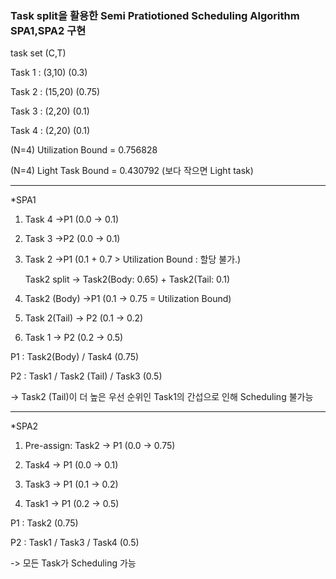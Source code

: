 ### Task split을 활용한 Semi Pratiotioned Scheduling Algorithm SPA1,SPA2 구현


task set (C,T)

Task 1 : (3,10) (0.3)

Task 2 : (15,20) (0.75)

Task 3 : (2,20) (0.1)

Task 4 : (2,20) (0.1)


(N=4) Utilization Bound = 0.756828

(N=4) Light Task Bound = 0.430792 (보다 작으면 Light task)

--------------------------------------------------------------

*SPA1
1. Task 4 ->P1		        (0.0 -> 0.1)

2. Task 3 ->P2		        (0.0 -> 0.1)

3. Task 2 ->P1		        (0.1 + 0.7 > Utilization Bound  : 할당 불가.)

	Task2 split  -> Task2(Body: 0.65) + Task2(Tail: 0.1)

4. Task2 (Body) ->P1 	    (0.1 -> 0.75 = Utilization Bound)

4. Task 2(Tail) -> P2 	 	(0.1 -> 0.2)

5. Task 1 -> P2	 	        (0.2 -> 0.5)


P1 : Task2(Body) / Task4 		    (0.75)

P2 : Task1 / Task2 (Tail) / Task3    	    (0.5)

-> Task2 (Tail)이 더 높은 우선 순위인 Task1의 간섭으로 인해 Scheduling 불가능

--------------------------------------------------------------

*SPA2
1. Pre-assign: Task2 -> P1 	(0.0 -> 0.75)

2. Task4 -> P1		        (0.0 -> 0.1)

3. Task3 -> P1		        (0.1 -> 0.2)

4. Task1 -> P1		        (0.2 -> 0.5)


P1 : Task2 			            (0.75)

P2 : Task1 / Task3 / Task4		    (0.5)	

-> 모든 Task가 Scheduling 가능
